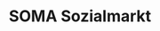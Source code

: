 ---
title: "SOMA Sozialmarkt"
url: /wolkersdorf-im-weinviertel/soma-sozialmarkt/
shop: Lebensmittel
---